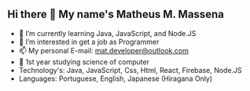 ## Hi there 👋 My name's Matheus M. Massena

- 🌱 I’m currently learning Java, JavaScript, and Node.JS
- 👀 I’m interested in get a job as Programmer
- 📫 My personal E-mail: mat.developer@outlook.com
- 🧠 1st year studying science of computer
- Technology's: Java, JavaScript, Css, Html, React, Firebase, Node.JS
- Languages: Portuguese, English, Japanese (Hiragana Only)
